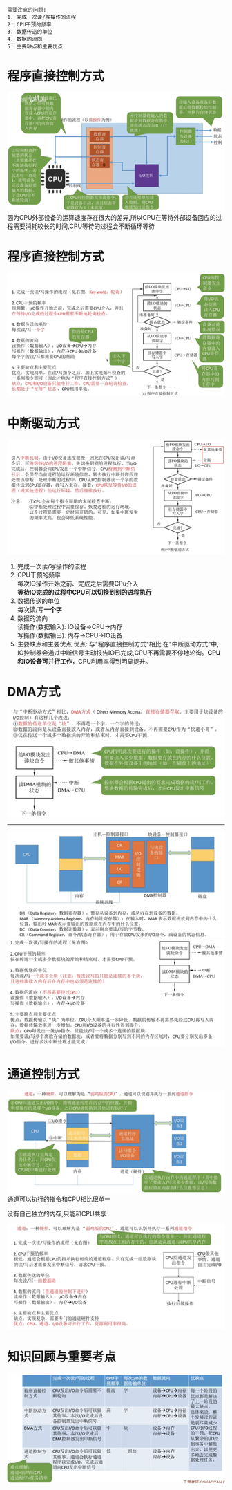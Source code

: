 

```
需要注意的问题:
1. 完成一次读/写操作的流程
2. CPU干预的频率
3. 数据传送的单位
4. 数据的流向
5. 主要缺点和主要优点
```

# 程序直接控制方式
<img src="../img/IO设备-程序直接控制方式.png">
因为CPU外部设备的运算速度存在很大的差异,所以CPU在等待外部设备回应的过程需要消耗较长的时间,CPU等待的过程会不断循环等待

# 程序直接控制方式
<img src="../img/程序直接控制方式.png">

# 中断驱动方式
<img src="../img/中断驱动方式.png">

1. 完成一次读/写操作的流程
2. CPU干预的频率\
   每次IO操作开始之前、完成之后需要CPu介入\
   **等待IO完成的过程中CPU可以切换到别的进程执行**
3. 数据传送的单位\
    每次读/写**一个字**
4. 数据的流向\
   读操作(数据输入): IO设备->CPU->内存\
   写操作(数据输出): 内存->CPU->IO设备
5. 主要缺点和主要优点
优点: 与"程序直接控制方式"相比,在"中断驱动方式"中, IO控制器会通过中断信号主动报告IO已完成,CPU不再需要不停地轮询。**CPU和IO设备可并行工作**，CPU利用率得到明显提升。

# DMA方式
<img src="../img/DMA方式.png">
<hr>
<img src="../img/DMA控制器.png">

<img src="../img/DMA方式的优点和缺点.png">

# 通道控制方式
<img src="../img/通道控制方式.png">
通道可以执行的指令和CPU相比很单一

没有自己独立的内存,只能和CPU共享

<img src="../img/通道控制方式-优缺点.png">

# 知识回顾与重要考点
<img src="../img/IO控制方式-知识回顾与重要考点.png">